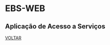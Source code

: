 # EBS-WEB
## Aplicação de Acesso a Serviços

[VOLTAR](https://github.com/EBS-Security-Systems/EBS-Docs#readme)